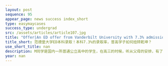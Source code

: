 ```yaml
---
layout: post
sequence: 95
appear_page: news success index_short
type: easymaycases
success_type: undergrad
src: /assets/articles/article107.jpg
title: "Offer|An ED offer from Vanderbilt University with 7.3% admission rate! How did the student who graduated from a high school in China achieve his dream? "
title_short: 范德堡大学ED本科录取！本科7.3%的录取率，普高学子如何扭转乾坤？
use_short_title: nan
description: M同学是国内一所普通公立高中的学生，在高三的时候，听从父母的安排，有了去美国读本科的打算。通过参加易美招生官的讲座，对易美有了初步的了解。M同学在听完讲座后，第一时间找到了易美的老师，希望得到在留学申请方面的专业建议。
year: nan
---
```


